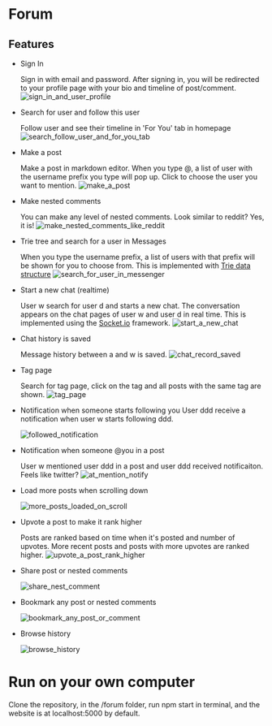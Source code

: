 # Forum

## Features

- Sign In

  Sign in with email and password. After signing in, you will be redirected to your profile page
  with your bio and timeline of post/comment.
  ![sign_in_and_user_profile](demo/sign_in_and_user_profile.gif)
  
- Search for user and follow this user
  
  Follow user and see their timeline in 'For You' tab in homepage 
  ![search_follow_user_and_for_you_tab](demo/search_follow_user_and_for_you_tab.gif)

- Make a post

  Make a post in markdown editor. When you type @,
  a list of user with the username prefix you type will pop up. Click to choose the user you want to mention.
  ![make_a_post](demo/make_a_post.gif)

- Make nested comments

  You can make any level of nested comments. Look similar to reddit? Yes, it is!
  ![make_nested_comments_like_reddit](demo/make_nested_comments_like_reddit.gif)

- Trie tree and search for a user in Messages

  When you type the username prefix, a list of users with that prefix will be shown for you to choose from. This is implemented with [Trie data structure](https://en.wikipedia.org/wiki/Trie)
  ![search_for_user_in_messenger](demo/search_for_user_in_messenger.gif)

- Start a new chat (realtime)

  User w search for user d and starts a new chat.
  The conversation appears on the chat pages of user w and user d in real time. This is implemented using the [Socket.io](https://socket.io/) framework.
  ![start_a_new_chat](demo/w_chat_with_d.gif)

- Chat history is saved

  Message history between a and w is saved.
  ![chat_record_saved](demo/chat_record_saved.gif)

- Tag page

  Search for tag page, click on the tag and all posts with the same tag are shown.
  ![tag_page](demo/tag_page.gif)

- Notification when someone starts following you
  User ddd receive a notification when user w starts following ddd.

  ![followed_notification](demo/followed_notification.gif)

- Notification when someone @you in a post

  User w mentioned user ddd in a post and user ddd received notificaiton. Feels like twitter?
  ![at_mention_notify](demo/at_mention_notify.gif)

- Load more posts when scrolling down

  ![more_posts_loaded_on_scroll](demo/more_posts_loaded_on_scroll.gif)

- Upvote a post to make it rank higher

  Posts are ranked based on time when it's posted and number of upvotes. More recent posts and posts with more upvotes are ranked higher.
  ![upvote_a_post_rank_higher](demo/upvote_a_post_rank_higher.gif)

- Share post or nested comments

  ![share_nest_comment](demo/share_nest_comment.gif)

- Bookmark any post or nested comments

  ![bookmark_any_post_or_comment](demo/bookmark_any_post_or_comment.gif)

- Browse history

  ![browse_history](demo/browse_history.gif)

# Run on your own computer
Clone the repository, in the /forum folder, run npm start in terminal, and the website is at localhost:5000 by default.
